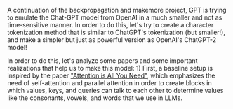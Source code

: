 A continuation of the backpropagation and makemore project, GPT is trying to emulate the Chat-GPT model from OpenAI in a much smaller and not as time-sensitive manner. In order to do this, let's try to create a character tokenization method that is similar to ChatGPT's tokenization (but smaller!), and make a simpler but just as powerful version as OpenAI's ChatGPT-2 model! 

In order to do this, let's analyze some papers and some important realizations that help us to make this model:
    1) First, a baseline setup is inspired by the paper ["Attention is All You Need"](https://arxiv.org/pdf/1706.03762), which emphasizes the need of self-attention and parallel attention in order to create blocks in which values, keys, and queries can talk to each other to determine values like the consonants, vowels, and words that we use in LLMs. 